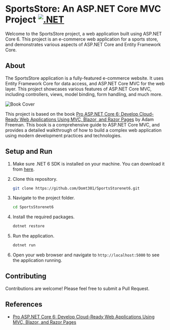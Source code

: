 # SportsStore: An ASP.NET Core MVC Project [![.NET](https://github.com/Domt301/SportsStorenet6/actions/workflows/dotnet.yml/badge.svg)](https://github.com/Domt301/SportsStorenet6/actions/workflows/dotnet.yml)

Welcome to the SportsStore project, a web application built using ASP.NET Core 6. This project is an e-commerce web application for a sports store, and demonstrates various aspects of ASP.NET Core and Entity Framework Core.

## About

The SportsStore application is a fully-featured e-commerce website. It uses Entity Framework Core for data access, and ASP.NET Core MVC for the web layer. This project showcases various features of ASP.NET Core MVC, including controllers, views, model binding, form handling, and much more.

![Book Cover](https://media.springernature.com/w153/springer-static/cover/book/9781484279571.jpg)

This project is based on the book [Pro ASP.NET Core 6: Develop Cloud-Ready Web Applications Using MVC, Blazor, and Razor Pages](https://link.springer.com/book/10.1007/978-1-4842-7957-1) by Adam Freeman. This book is a comprehensive guide to ASP.NET Core MVC, and provides a detailed walkthrough of how to build a complex web application using modern development practices and technologies.

## Setup and Run

1. Make sure .NET 6 SDK is installed on your machine. You can download it from [here](https://dotnet.microsoft.com/download/dotnet/6.0).

2. Clone this repository.
    ```bash
    git clone https://github.com/Domt301/SportsStorenet6.git
    ```

3. Navigate to the project folder.
    ```bash
    cd SportsStorenet6
    ```

4. Install the required packages.
    ```bash
    dotnet restore
    ```

5. Run the application.
    ```bash
    dotnet run
    ```

6. Open your web browser and navigate to `http://localhost:5000` to see the application running.

## Contributing

Contributions are welcome! Please feel free to submit a Pull Request.

## References

* [Pro ASP.NET Core 6: Develop Cloud-Ready Web Applications Using MVC, Blazor, and Razor Pages](https://link.springer.com/book/10.1007/978-1-4842-7957-1)
